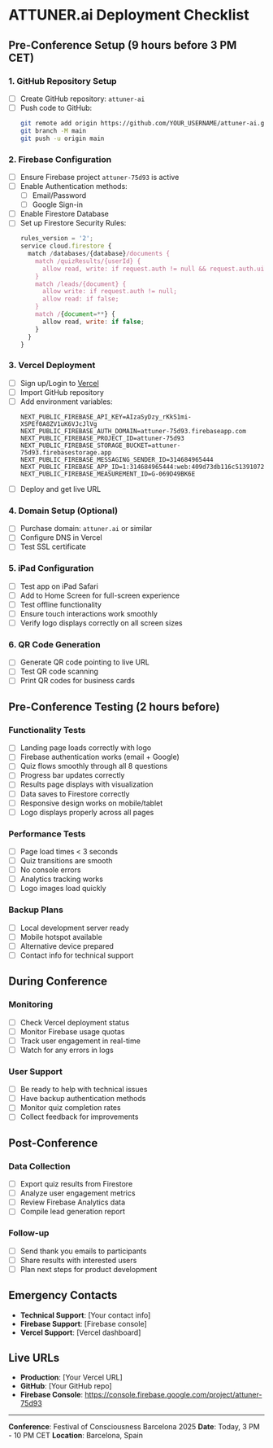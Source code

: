 # ATTUNER.ai Deployment Checklist

## Pre-Conference Setup (9 hours before 3 PM CET)

### 1. GitHub Repository Setup
- [ ] Create GitHub repository: `attuner-ai`
- [ ] Push code to GitHub:
  ```bash
  git remote add origin https://github.com/YOUR_USERNAME/attuner-ai.git
  git branch -M main
  git push -u origin main
  ```

### 2. Firebase Configuration
- [ ] Ensure Firebase project `attuner-75d93` is active
- [ ] Enable Authentication methods:
  - [ ] Email/Password
  - [ ] Google Sign-in
- [ ] Enable Firestore Database
- [ ] Set up Firestore Security Rules:
  ```javascript
  rules_version = '2';
  service cloud.firestore {
    match /databases/{database}/documents {
      match /quizResults/{userId} {
        allow read, write: if request.auth != null && request.auth.uid == userId;
      }
      match /leads/{document} {
        allow write: if request.auth != null;
        allow read: if false;
      }
      match /{document=**} {
        allow read, write: if false;
      }
    }
  }
  ```

### 3. Vercel Deployment
- [ ] Sign up/Login to [Vercel](https://vercel.com)
- [ ] Import GitHub repository
- [ ] Add environment variables:
  ```
  NEXT_PUBLIC_FIREBASE_API_KEY=AIzaSyDzy_rKkS1mi-XSPEf0A8ZV1uK6VJcJlVg
  NEXT_PUBLIC_FIREBASE_AUTH_DOMAIN=attuner-75d93.firebaseapp.com
  NEXT_PUBLIC_FIREBASE_PROJECT_ID=attuner-75d93
  NEXT_PUBLIC_FIREBASE_STORAGE_BUCKET=attuner-75d93.firebasestorage.app
  NEXT_PUBLIC_FIREBASE_MESSAGING_SENDER_ID=314684965444
  NEXT_PUBLIC_FIREBASE_APP_ID=1:314684965444:web:409d73db116c5139107211
  NEXT_PUBLIC_FIREBASE_MEASUREMENT_ID=G-069D49BK6E
  ```
- [ ] Deploy and get live URL

### 4. Domain Setup (Optional)
- [ ] Purchase domain: `attuner.ai` or similar
- [ ] Configure DNS in Vercel
- [ ] Test SSL certificate

### 5. iPad Configuration
- [ ] Test app on iPad Safari
- [ ] Add to Home Screen for full-screen experience
- [ ] Test offline functionality
- [ ] Ensure touch interactions work smoothly
- [ ] Verify logo displays correctly on all screen sizes

### 6. QR Code Generation
- [ ] Generate QR code pointing to live URL
- [ ] Test QR code scanning
- [ ] Print QR codes for business cards

## Pre-Conference Testing (2 hours before)

### Functionality Tests
- [ ] Landing page loads correctly with logo
- [ ] Firebase authentication works (email + Google)
- [ ] Quiz flows smoothly through all 8 questions
- [ ] Progress bar updates correctly
- [ ] Results page displays with visualization
- [ ] Data saves to Firestore correctly
- [ ] Responsive design works on mobile/tablet
- [ ] Logo displays properly across all pages

### Performance Tests
- [ ] Page load times < 3 seconds
- [ ] Quiz transitions are smooth
- [ ] No console errors
- [ ] Analytics tracking works
- [ ] Logo images load quickly

### Backup Plans
- [ ] Local development server ready
- [ ] Mobile hotspot available
- [ ] Alternative device prepared
- [ ] Contact info for technical support

## During Conference

### Monitoring
- [ ] Check Vercel deployment status
- [ ] Monitor Firebase usage quotas
- [ ] Track user engagement in real-time
- [ ] Watch for any errors in logs

### User Support
- [ ] Be ready to help with technical issues
- [ ] Have backup authentication methods
- [ ] Monitor quiz completion rates
- [ ] Collect feedback for improvements

## Post-Conference

### Data Collection
- [ ] Export quiz results from Firestore
- [ ] Analyze user engagement metrics
- [ ] Review Firebase Analytics data
- [ ] Compile lead generation report

### Follow-up
- [ ] Send thank you emails to participants
- [ ] Share results with interested users
- [ ] Plan next steps for product development

## Emergency Contacts

- **Technical Support**: [Your contact info]
- **Firebase Support**: [Firebase console]
- **Vercel Support**: [Vercel dashboard]

## Live URLs

- **Production**: [Your Vercel URL]
- **GitHub**: [Your GitHub repo]
- **Firebase Console**: https://console.firebase.google.com/project/attuner-75d93

---

**Conference**: Festival of Consciousness Barcelona 2025
**Date**: Today, 3 PM - 10 PM CET
**Location**: Barcelona, Spain 